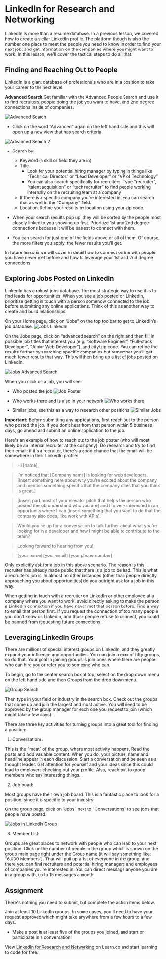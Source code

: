 # LinkedIn for Research and Networking 

LinkedIn is more than a resume database. In a previous lesson, we covered how to create a stellar LinkedIn profile. The platform though is also the number one place to meet the people you need to know in order to find your next job, and get information on the companies where you might want to work. In this lesson, we'll cover the tactical steps to do all that. 

## Finding and Reaching Out to People

LinkedIn is a giant database of professionals who are in a position to take your career to the next level. 

**Advanced Search** Get familiar with the Advanced People Search and use it to find recruiters, people doing the job you want to have, and 2nd degree connections inside of companies.
 
![Advanced Search](https://s3.amazonaws.com/learn-verified/AdvancedSearchLinkedIn.png)

- Click on the word “Advanced” again on the left hand side and this will open up a new view that has search criteria.

![Advanced Search 2](https://s3.amazonaws.com/learn-verified/AdvancedSearch2LinkedIn.png) 

- Search by:
  * Keyword (a skill or field they are in)
  * Title
    - Look for your potential hiring manager by typing in things like “Technical Director” or “Lead Developer” or “VP of Technology”
    - You can also search specifically for recruiters. Type “recruiter”, “talent acquisition” or “tech recruiter” to find people working internally on the recruiting team at a company
  * If there is a specific company you’re interested in, you can search that as well in the “Company” field. 
  * Location. Refine your results by location using your zip code. 
 
- When your search results pop up, they will be sorted by the people most closely linked to you showing up first. Prioritize 1st and 2nd degree connections because it will be easiest to connect with them. 

- You can search for just one of the fields above or all of them. Of course, the more filters you apply, the fewer results you’ll get.

In future lessons we will cover in detail how to connect online with people you have never met before and how to leverage your 1st and 2nd degree connections.

## Exploring Jobs Posted on LinkedIn 

LinkedIn has a robust jobs database. The most strategic way to use it is to find leads for opportunities. When you see a job posted on Linkedin, prioritize getting in touch with a person somehow connected to the job before submitting any online applications. Think of this as another way to create and build relationships. 

On your Home page, click on “Jobs” on the top toolbar to get to LinkedIn’s job database. 
![Jobs LinkedIn](https://s3.amazonaws.com/learn-verified/JobsLinkedIn.png)

On the Jobs page, click on “advanced search” on the right and then fill in possible job titles that interest you (e.g. “Software Engineer”, “Full-stack Developer”, “Junior  Web Developer”), and city/zip code. You can refine the results further by searching specific companies but remember you’ll get much fewer results that way. This will then bring up a list of jobs posted on LinkedIn.  

![Jobs Advanced Search](https://s3.amazonaws.com/learn-verified/JobsAdvancedSearchLinkedIn.png) 

When you click on a job, you will see:

- Who posted the job
![Job Poster](https://s3.amazonaws.com/learn-verified/JobPosterLinkedIn.png)

- Who works there and is also in your network 
![Who works there](https://s3.amazonaws.com/learn-verified/ConnectionsJobSearchLinkedIn.png)  

- Similar jobs; use this as a way to research other positions
![Similar Jobs](https://s3.amazonaws.com/learn-verified/SimilarJobsLinkedIn.png)

**Important:** Before submitting any applications, first reach out to the person who posted the job. If you don’t hear from that person within 5 business days, go ahead and submit an online application to the job.

Here's an example of how to reach out to the job poster (who will most likely be an internal recruiter at the company). Do research and try to find their email; if it's a recruiter, there's a good chance that the email will be somewhere in their LinkedIn profile:

>Hi [name], 

>I’m noticed that [Company  name] is looking for web developers. [Insert something here about why you’re excited about the company and mention something specific that the company does that you think is great.]

>[Insert part/most of your elevator pitch that helps the person who posted the job understand who you are] and I’m very interested in an opportunity where I can [insert something that you want to do that the company also does, like work with APIs]. 

>Would you be up for a conversation to talk further about what you’re looking for in a developer and how I might be able to contribute to the team?

>Looking forward to hearing from you!

>[your name]
>[your email]
>[your phone number]

Only explicitly ask for a job in this above scenario. The reason is this recruiter has already made public that there is a job to be had. This is what a recruiter’s job is. In almost no other instances (other than people directly approaching you about opportunities) do you outright ask for a job in this way.

When getting in touch with a recruiter on LinkedIn or other employee at a company where you want to work, avoid directly asking to make the person a LinkedIn connection if you have never met that person before. Find a way to email that person first. If you request the connection of too many people you don’t know on LinkedIn, and those people refuse to connect, you could be banned from requesting future connections. 

## Leveraging LinkedIn Groups

There are millions of special interest groups on LinkedIn, and they greatly expand your influence and opportunities. You can join a max of fifty groups, so do that. Your goal in joining groups is join ones where there are people who can hire you or refer you to someone who can.

To begin, go to the center search box at top, select on the drop down menu on the left hand side and then Groups from the drop down menu. 

![Group Search](https://s3.amazonaws.com/learn-verified/GroupsSearch.png)

Then type in your field or industry in the search box. Check out the groups that come up and join the largest and most active. You will need to be approved by the group manager for each one you request to join (which might take a few days). 

There are three key activities for turning groups into a great tool for finding a position:

1) Conversations: 

This is the “meat” of the group, where most activity happens. Read the posts and add valuable content. When you do, your picture, name and headline appear in each discussion. Start a conversation and be seen as a thought leader. Get attention for yourself and your ideas since this could lead to employers checking out your profile. Also, reach out to group members who say interesting things.

2) Job boad: 

Most groups have their own job board. This is a fantastic place to look for a position, since it is specific to your industry.

On the group page, click on "Jobs" next to "Conversations" to see jobs that people have posted. 

![Jobs in LinkedIn Group](https://s3.amazonaws.com/learn-verified/JobsGroupsLinkedIn.png)

3) Member List:

Groups are great places to network with people who can lead to your next position. Click on the number of people in the group which is shown on the group main page right under the Group name (it will say something like: “6,000 Members”). That will pull up a list of everyone in the group, and there you can find recruiters and potential hiring managers and employees of companies you’re interested in. You can direct message anyone you are in a group with, up to 15 messages a month.

## Assignment

There's nothing you need to submit, but complete the action items below. 

Join at least 10 LinkedIn groups. In some cases, you'll need to have your request approved which might take anywhere from a few hours to a few days.
- Make a post in at least five of the groups you joined, and start or participate in a conversation!


<p data-visibility='hidden'>View <a href='https://learn.co/lessons/linkedin-for-research-and-networking'>LinkedIn for Research and Networking</a> on Learn.co and start learning to code for free.</p>
